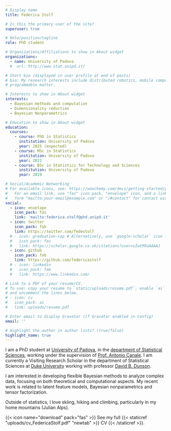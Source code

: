 ```yaml
---
# Display name
title: Federica Stolf

# Is this the primary user of the site?
superuser: true

# Role/position/tagline
role: PhD student

# Organizations/Affiliations to show in About widget
organizations:
  - name: University of Padova
  #  url: http://www.stat.unipd.it/

# Short bio (displayed in user profile at end of posts)
# bio: My research interests include distributed robotics, mobile computing and 
# programmable matter.

# Interests to show in About widget
interests:
  - Bayesian methods and computation
  - Dimensionality reduction
  - Bayesian Nonparametrics

# Education to show in About widget
education:
  courses:
    - course: PhD in Statistics
      institution: University of Padova
      year: 2025 (expected)
    - course: MSc in Statistics
      institution: University of Padova
      year: 2021
    - course: BSc in Statistics for Technology and Sciences
      institution: University of Padova
      year: 2019

# Social/Academic Networking
# For available icons, see: https://wowchemy.com/docs/getting-started/page-builder/#icons
#   For an email link, use "fas" icon pack, "envelope" icon, and a link in the
#   form "mailto:your-email@example.com" or "/#contact" for contact widget.
social:
  - icon: envelope
    icon_pack: fas
    link: 'mailto:federica.stolf@phd.unipd.it'
  - icon: twitter
    icon_pack: fab
    link: https://twitter.com/fedestolf
  # - icon: graduation-cap # Alternatively, use `google-scholar` icon from `ai` icon pack
  #   icon_pack: fas
  #   link: https://scholar.google.co.uk/citations?user=sIwtMXoAAAAJ
  - icon: github
    icon_pack: fab
    link: https://github.com/federicastolf
  # - icon: linkedin
  #   icon_pack: fab
  #   link: https://www.linkedin.com/

# Link to a PDF of your resume/CV.
# To use: copy your resume to `static/uploads/resume.pdf`, enable `ai` icons in `params.toml`,
# and uncomment the lines below.
# - icon: cv
#   icon_pack: ai
#   link: uploads/resume.pdf

# Enter email to display Gravatar (if Gravatar enabled in Config)
email: ''

# Highlight the author in author lists? (true/false)
highlight_name: true
---
```


I am a PhD student at [University of Padova](https://www.unipd.it/), in the [department of Statistical Sciences](http://www.stat.unipd.it/), working under the supervision of [Prof. Antonio Canale](https://tonycanale.github.io/).
I am currently a Visiting Research Scholar in the department of Statistical Sciences at [Duke University](https://stat.duke.edu/) working with professor [David B. Dunson](https://scholars.duke.edu/person/dunson).

I am interested in developing flexible Bayesian methods to analyze complex data, focusing on both theoretical and computational aspects. My recent work is related to latent feature models, Bayesian nonparametrics and tensor factorization.

Outside of statistics, I love skiing, hiking and climbing, particularly in my home mountains (Julian Alps).

{{< icon name="download" pack="fas" >}} See my full {{< staticref "uploads/cv_FedericaStolf.pdf" "newtab" >}} CV {{< /staticref >}}.
